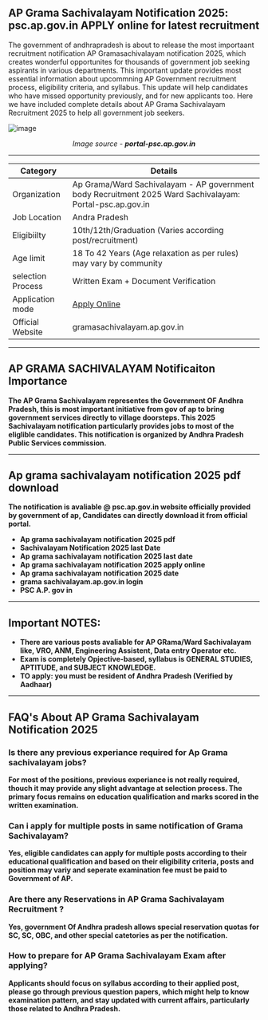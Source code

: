 ## AP Grama Sachivalayam Notification 2025: psc.ap.gov.in APPLY online for latest recruitment

The government of andhrapradesh is about to release the most importaant recruitment notification AP Gramasachivalayam notification 2025, which creates wonderful opportunites for thousands of government job seeking aspirants in various departments. This important update provides most essential information about upcommning AP Government recruitment process, eligibility criteria, and syllabus. This update will help candidates who have missed opportunity previously, and for new applicants too. Here we have included complete details about AP Grama Sachivalayam Recruitment 2025 to help all government job seekers.

![image](https://github.com/user-attachments/assets/809caf74-7aa8-4726-b919-a8885dea4c02)
<p align="center"><em>Image source - <b>portal-psc.ap.gov.in<b></em></p>


----

| Category                       | Details |
|--------------------------------|---------|
| Organization                   | Ap Grama/Ward Sachivalayam - AP government body Recruitment 2025 Ward Sachivalayam: Portal-psc.ap.gov.in  |
| Job Location                   | Andra Pradesh |
| Eligibiilty                    | 10th/12th/Graduation (Varies according post/recruitment) | 
| Age limit                      | 18 To 42 Years (Age relaxation as per rules) may vary by community |
| selection Process              | Written Exam + Document Verification |
| Application mode               |[ Apply Online](https://www.dynews.net/)  |
| Official Website               | gramasachivalayam.ap.gov.in |

----

## AP GRAMA SACHIVALAYAM Notificaiton Importance

The AP Grama Sachivalayam representes the Government OF Andhra Pradesh, this is most important initiative from gov of ap to bring government services directly to village doorsteps. This 2025 Sachivalayam notification particularly provides jobs to most of the eliglible candidates. This notification is organized by Andhra Pradesh Public Services commission. 

----

## Ap grama sachivalayam notification 2025 pdf download
The notification is avaliable @ psc.ap.gov.in website officially provided by government of ap, Candidates can directly download it from official portal. 

- Ap grama sachivalayam notification 2025 pdf
- Sachivalayam Notification 2025 last Date
- Ap grama sachivalayam notification 2025 last date
- Ap grama sachivalayam notification 2025 apply online
- Ap grama sachivalayam notification 2025 date
- grama sachivalayam.ap.gov.in login
- PSC A.P. gov in

----

## Important NOTES: 

* There are various posts avaliable for AP GRama/Ward Sachivalayam like, VRO, ANM, Engineering Assistent, Data entry Operator etc.
* Exam is completely Opjective-based, syllabus is GENERAL STUDIES, APTITUDE, and SUBJECT KNOWLEDGE.
* TO apply: you must be resident of Andhra Pradesh (Verified by Aadhaar)

----

## FAQ's About AP Grama Sachivalayam Notification 2025 

### Is there any previous experiance required for Ap Grama sachivalayam jobs?
For most of the positions, previous experiance is not really required, thouch it may provide any slight advantage at selection process. The primary focus remains on education qualification and marks scored in the written examination.

### Can i apply for multiple posts in same notification of Grama Sachivalayam?
Yes, eligible candidates can apply for multiple posts according to their educational qualification and based on their eligibility criteria, posts and position may variy and seperate examination fee must be paid to Government of AP. 

### Are there any Reservations in AP Grama Sachivalayam Recruitment ?
Yes, government Of Andhra pradesh allows special reservation quotas for SC, SC, OBC, and other special catetories as per the notification.

### How to prepare for AP Grama Sachivalayam Exam after applying?
Applicants should focus on syllabus according to their applied post, please go through previous question papers, which might help to know examination pattern, and stay updated with current affairs, particularly those related to Andhra Pradesh.



